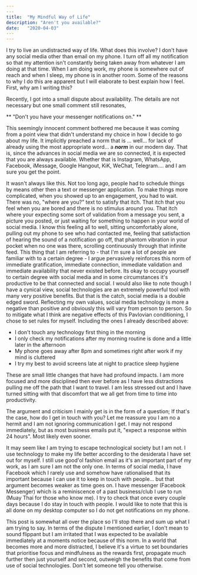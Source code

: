 ```yaml
---
​---
title:  "My Mindful Way of Life"
description: "Aren't you available?"
date:   "2020-04-03"
​---
---
```




I try to live an undistracted way of life.  What does this involve? I don't have any social media other than email on my phone. I turn off all my notification so that my attention isn't constantly being taken away from whatever I am doing at that time.  When I am doing work, my phone is somewhere out of reach and when I sleep, my phone is in another room.  Some of the reasons to why I do this are apparent but I will elaborate to best explain how I feel.  First, why am I writing this?

Recently, I got into a small dispute about availability.   The details are not necessary but one small comment still resonates,

** "Don't you have your messenger notifications on." **  

This seemingly innocent comment bothered me because it was coming from a point view that didn't understand my choice in how I decide to go about my life.  It implicitly preached a norm that is ... well... for lack of already using the most appropriate word... a **_norm_** in our modern day.  That is,  since the advances in social media we are so connected, it is expected that you are always available.  Whether that is Instagram, WhatsApp, Facebook, iMessage, Google Hangout, KiK, WeChat, Telegram.... and I am sure you get the point.

It wasn't always like this.  Not too long ago, people had to schedule things by means other then a text or messenger application.  To make things more complicated, when you showed up to an engagement, you had to wait.  There was no, "where are you?" text to satisfy that itch.  That itch that you feel when you are bored and there is no stimulus around you.   That itch where your expecting some sort of validation from a message you sent, a picture you posted, or just waiting for something to happen in your world of social media.  I know this feeling all to well, sitting uncomfortably alone, pulling out my phone to see who had contacted me, feeling that satisfaction of hearing the sound of a notification go off, that phantom vibration in your pocket when no one was there, scrolling continuously through that infinite feed.  This thing that I am referring to - that I'm sure a lot of people are familiar with to a certain degree - I argue pervasively reinforces this norm of immediate gratification, immediate connection, immediate validation and immediate availability that never existed before.  Its okay to occupy yourself to certain degree with social media and in some circumstances it's productive to be that connected and social.  I would also like to note though I have a cynical view, social technologies are an extremely powerful tool with many very positive benefits. But that is the catch, social media is a double edged sword. Reflecting my own values, social media technology is more a negative than positive and obviously this will vary from person to person.  So to mitigate what I think are negative effects of this Pavlovian conditioning, I chose to set rules for myself.  Including the ones I already described above:

- I don't touch any technology first thing in the morning
- I only check my notifications after my morning routine is done and a little later in the afternoon
- My phone goes away after 8pm and sometimes right after work if my mind is cluttered
- I try my best to avoid screens late at night to practice sleep hygiene

These are small little changes that have had profound impacts.  I am more focused and more disciplined then ever before as I have less distractions pulling me off the path that I want to travel.  I am less stressed out and I have turned sitting with that discomfort that we all get from time to time into productivity.   

The argument and criticism I mainly get is in the form of a question; If that's the case, how do I get in touch with you?  Let me reassure you I am no a hermit and I am not ignoring communication I get.  I may not respond immediately, but as most business emails put it, "expect a response within 24 hours".  Most likely even sooner.  

It may seem like I am trying to escape technological society but I am not.  I use technology to make my life better according to the desiderata I have set out for myself.  I still use good'ol fashion email as it's an important part of my work, as I am sure I am not the only one.  In terms of social media, I have Facebook which I rarely use and somehow have rationalised that its important because I can use it to keep in touch with people... but that argument becomes weaker as time goes on.  I have messenger (Facebook Messenger)  which is a reminiscence of a past business/club I use to run (Muay Thai for those who know me).  I try to check that once every couple days because I do stay in touch with people.  I would like to note that this is all done on my desktop computer so I do not get notifications on my phone.

This post is somewhat all over the place so I'll stop there and sum up what I am trying to say.   In terms of the dispute I mentioned earlier, I don't mean to sound flippant but I am irritated that I was expected to be available immediately at a moments notice because of this norm.  In a world that becomes more and more distracted, I believe it's a virtue to set boundaries that prioritise focus and mindfulness as the rewards first, propagate much further then just yourself and second, outweigh the benefits that come from use of social technologies.  Don't let someone tell you otherwise.
